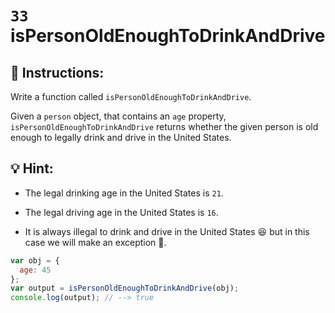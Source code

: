 # `33` isPersonOldEnoughToDrinkAndDrive

## 📝 Instructions:

Write a function called `isPersonOldEnoughToDrinkAndDrive`.

Given a `person` object, that contains an `age` property, `isPersonOldEnoughToDrinkAndDrive` returns whether the given person is old enough to legally drink and drive in the United States.

## :bulb: Hint:

* The legal drinking age in the United States is `21`.

* The legal driving age in the United States is `16`.

* It is always illegal to drink and drive in the United States :laughing: but in this case we will make an exception 🤫.

```Javascript
var obj = {
  age: 45
};
var output = isPersonOldEnoughToDrinkAndDrive(obj);
console.log(output); // --> true
```